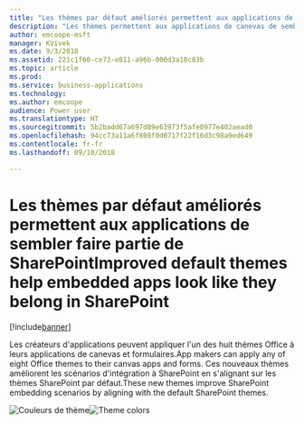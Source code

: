 ```yaml
---
title: "Les thèmes par défaut améliorés permettent aux applications de sembler faire partie de SharePoint"
description: "Les thèmes permettent aux applications de canevas de sembler faire partie de SharePoint une fois qu'elles y sont intégrées, que ce soit en tant que formulaire personnalisé ou comme webpart."
author: emcoope-msft
manager: KVivek
ms.date: 9/3/2018
ms.assetid: 221c1f60-ce73-e811-a96b-000d3a18c83b
ms.topic: article
ms.prod: 
ms.service: business-applications
ms.technology: 
ms.author: emcoope
audience: Power user
ms.translationtype: HT
ms.sourcegitcommit: 5b2badd67a697d89e63973f5afe0977e402aead0
ms.openlocfilehash: 94cc73a11a6f808f0d0717f22f16d3c98a9ed649
ms.contentlocale: fr-fr
ms.lasthandoff: 09/10/2018

---
```

# <a name="improved-default-themes-help-embedded-apps-look-like-they-belong-in-sharepoint"></a><span data-ttu-id="26086-103">Les thèmes par défaut améliorés permettent aux applications de sembler faire partie de SharePoint</span><span class="sxs-lookup"><span data-stu-id="26086-103">Improved default themes help embedded apps look like they belong in SharePoint</span></span>


[!include[banner](../../includes/banner.md)]

<span data-ttu-id="26086-104">Les créateurs d'applications peuvent appliquer l'un des huit thèmes Office à leurs applications de canevas et formulaires.</span><span class="sxs-lookup"><span data-stu-id="26086-104">App makers can apply any of eight Office themes to their canvas apps and forms.</span></span> <span data-ttu-id="26086-105">Ces nouveaux thèmes améliorent les scénarios d'intégration à SharePoint en s'alignant sur les thèmes SharePoint par défaut.</span><span class="sxs-lookup"><span data-stu-id="26086-105">These new themes improve SharePoint embedding scenarios by aligning with the default SharePoint themes.</span></span>

<span data-ttu-id="26086-106">![Couleurs de thème](media/ThemeColors.jpg  "Couleurs de thème")</span><span class="sxs-lookup"><span data-stu-id="26086-106">![Theme colors](media/ThemeColors.jpg  "Theme colors")</span></span>



